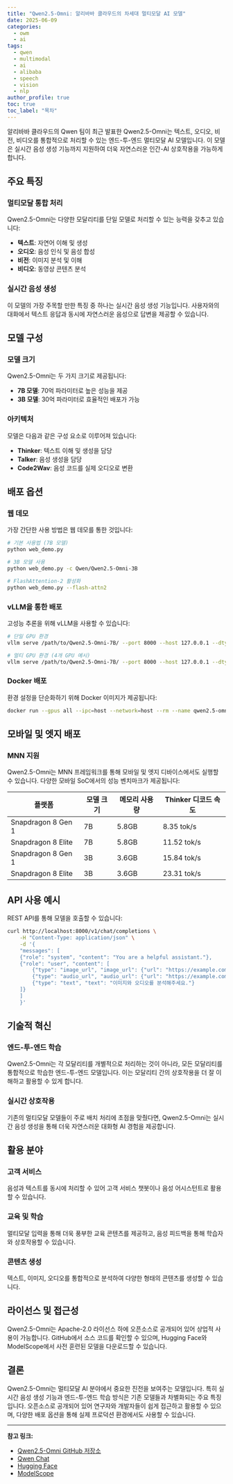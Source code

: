 ```yaml
---
title: "Qwen2.5-Omni: 알리바바 클라우드의 차세대 멀티모달 AI 모델"
date: 2025-06-09
categories: 
  - owm
  - ai
tags: 
  - qwen
  - multimodal
  - ai
  - alibaba
  - speech
  - vision
  - nlp
author_profile: true
toc: true
toc_label: "목차"
---
```


알리바바 클라우드의 Qwen 팀이 최근 발표한 Qwen2.5-Omni는 텍스트, 오디오, 비전, 비디오를 통합적으로 처리할 수 있는 엔드-투-엔드 멀티모달 AI 모델입니다. 이 모델은 실시간 음성 생성 기능까지 지원하여 더욱 자연스러운 인간-AI 상호작용을 가능하게 합니다.

## 주요 특징

### 멀티모달 통합 처리

Qwen2.5-Omni는 다양한 모달리티를 단일 모델로 처리할 수 있는 능력을 갖추고 있습니다:

- **텍스트**: 자연어 이해 및 생성
- **오디오**: 음성 인식 및 음성 합성
- **비전**: 이미지 분석 및 이해
- **비디오**: 동영상 콘텐츠 분석

### 실시간 음성 생성

이 모델의 가장 주목할 만한 특징 중 하나는 실시간 음성 생성 기능입니다. 사용자와의 대화에서 텍스트 응답과 동시에 자연스러운 음성으로 답변을 제공할 수 있습니다.

## 모델 구성

### 모델 크기

Qwen2.5-Omni는 두 가지 크기로 제공됩니다:

- **7B 모델**: 70억 파라미터로 높은 성능을 제공
- **3B 모델**: 30억 파라미터로 효율적인 배포가 가능

### 아키텍처

모델은 다음과 같은 구성 요소로 이루어져 있습니다:

- **Thinker**: 텍스트 이해 및 생성을 담당
- **Talker**: 음성 생성을 담당
- **Code2Wav**: 음성 코드를 실제 오디오로 변환

## 배포 옵션

### 웹 데모

가장 간단한 사용 방법은 웹 데모를 통한 것입니다:

```bash
# 기본 사용법 (7B 모델)
python web_demo.py

# 3B 모델 사용
python web_demo.py -c Qwen/Qwen2.5-Omni-3B

# FlashAttention-2 활성화
python web_demo.py --flash-attn2
```

### vLLM을 통한 배포

고성능 추론을 위해 vLLM을 사용할 수 있습니다:

```bash
# 단일 GPU 환경
vllm serve /path/to/Qwen2.5-Omni-7B/ --port 8000 --host 127.0.0.1 --dtype bfloat16

# 멀티 GPU 환경 (4개 GPU 예시)
vllm serve /path/to/Qwen2.5-Omni-7B/ --port 8000 --host 127.0.0.1 --dtype bfloat16 -tp 4
```

### Docker 배포

환경 설정을 단순화하기 위해 Docker 이미지가 제공됩니다:

```bash
docker run --gpus all --ipc=host --network=host --rm --name qwen2.5-omni -it qwenllm/qwen-omni:2.5-cu121 bash
```

## 모바일 및 엣지 배포

### MNN 지원

Qwen2.5-Omni는 MNN 프레임워크를 통해 모바일 및 엣지 디바이스에서도 실행할 수 있습니다. 다양한 모바일 SoC에서의 성능 벤치마크가 제공됩니다:

| 플랫폼 | 모델 크기 | 메모리 사용량 | Thinker 디코드 속도 |
|--------|-----------|---------------|-------------------|
| Snapdragon 8 Gen 1 | 7B | 5.8GB | 8.35 tok/s |
| Snapdragon 8 Elite | 7B | 5.8GB | 11.52 tok/s |
| Snapdragon 8 Gen 1 | 3B | 3.6GB | 15.84 tok/s |
| Snapdragon 8 Elite | 3B | 3.6GB | 23.31 tok/s |

## API 사용 예시

REST API를 통해 모델을 호출할 수 있습니다:

```bash
curl http://localhost:8000/v1/chat/completions \
    -H "Content-Type: application/json" \
    -d '{
    "messages": [
    {"role": "system", "content": "You are a helpful assistant."},
    {"role": "user", "content": [
        {"type": "image_url", "image_url": {"url": "https://example.com/image.png"}},
        {"type": "audio_url", "audio_url": {"url": "https://example.com/audio.wav"}},
        {"type": "text", "text": "이미지와 오디오를 분석해주세요."}
    ]}
    ]
    }'
```

## 기술적 혁신

### 엔드-투-엔드 학습

Qwen2.5-Omni는 각 모달리티를 개별적으로 처리하는 것이 아니라, 모든 모달리티를 통합적으로 학습한 엔드-투-엔드 모델입니다. 이는 모달리티 간의 상호작용을 더 잘 이해하고 활용할 수 있게 합니다.

### 실시간 상호작용

기존의 멀티모달 모델들이 주로 배치 처리에 초점을 맞췄다면, Qwen2.5-Omni는 실시간 음성 생성을 통해 더욱 자연스러운 대화형 AI 경험을 제공합니다.

## 활용 분야

### 고객 서비스

음성과 텍스트를 동시에 처리할 수 있어 고객 서비스 챗봇이나 음성 어시스턴트로 활용할 수 있습니다.

### 교육 및 학습

멀티모달 입력을 통해 더욱 풍부한 교육 콘텐츠를 제공하고, 음성 피드백을 통해 학습자와 상호작용할 수 있습니다.

### 콘텐츠 생성

텍스트, 이미지, 오디오를 통합적으로 분석하여 다양한 형태의 콘텐츠를 생성할 수 있습니다.

## 라이선스 및 접근성

Qwen2.5-Omni는 Apache-2.0 라이선스 하에 오픈소스로 공개되어 있어 상업적 사용이 가능합니다. GitHub에서 소스 코드를 확인할 수 있으며, Hugging Face와 ModelScope에서 사전 훈련된 모델을 다운로드할 수 있습니다.

## 결론

Qwen2.5-Omni는 멀티모달 AI 분야에서 중요한 진전을 보여주는 모델입니다. 특히 실시간 음성 생성 기능과 엔드-투-엔드 학습 방식은 기존 모델들과 차별화되는 주요 특징입니다. 오픈소스로 공개되어 있어 연구자와 개발자들이 쉽게 접근하고 활용할 수 있으며, 다양한 배포 옵션을 통해 실제 프로덕션 환경에서도 사용할 수 있습니다.

---

**참고 링크:**

- [Qwen2.5-Omni GitHub 저장소](https://github.com/QwenLM/Qwen2.5-Omni)
- [Qwen Chat](https://qianwen.aliyun.com)
- [Hugging Face](https://huggingface.co/Qwen)
- [ModelScope](https://modelscope.cn/models/qwen)
